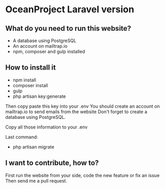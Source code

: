 # OceanProject Laravel version

## What do you need to run this website?

- A database using PostgreSQL
- An account on mailtrap.io
- npm, composer and gulp installed

## How to install it

- npm install
- composer install
- gulp
- php artisan key:generate

Then copy paste this key into your .env
You should create an account on mailtrap.io to send emails from the website
Don't forget to create a database using PostgreSQL.

Copy all those information to your .env

Last command:
- php artisan migrate

## I want to contribute, how to?

First run the website from your side, code the new feature or fix an issue
Then send me a pull request.
